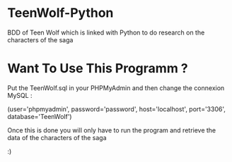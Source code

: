 # TeenWolf-Python
BDD of Teen Wolf which is linked with Python to do research on the characters of the saga

# Want To Use This Programm ?

Put the TeenWolf.sql in your PHPMyAdmin and then change the connexion MySQL :

(user='phpmyadmin', password='password', host='localhost', port='3306', database='TeenWolf')

Once this is done you will only have to run the program and retrieve the data of the characters of the saga

:)